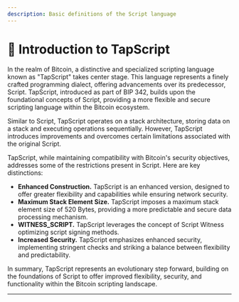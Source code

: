 ```yaml
---
description: Basic definitions of the Script language
---
```


# 📘 Introduction to TapScript

In the realm of Bitcoin, a distinctive and specialized scripting language known as "TapScript" takes center stage. This language represents a finely crafted programming dialect, offering advancements over its predecessor, Script. TapScript, introduced as part of BIP 342, builds upon the foundational concepts of Script, providing a more flexible and secure scripting language within the Bitcoin ecosystem.

Similar to Script, TapScript operates on a stack architecture, storing data on a stack and executing operations sequentially. However, TapScript introduces improvements and overcomes certain limitations associated with the original Script.

TapScript, while maintaining compatibility with Bitcoin's security objectives, addresses some of the restrictions present in Script. Here are key distinctions:

* **Enhanced Construction.** TapScript is an enhanced version, designed to offer greater flexibility and capabilities while ensuring network security.
* **Maximum Stack Element Size.** TapScript imposes a maximum stack element size of 520 Bytes, providing a more predictable and secure data processing mechanism.
* **WITNESS\_SCRIPT.** TapScript leverages the concept of Script Witness optimizing script signing methods.
* **Increased Security.** TapScript emphasizes enhanced security, implementing stringent checks and striking a balance between flexibility and predictability.

In summary, TapScript represents an evolutionary step forward, building on the foundations of Script to offer improved flexibility, security, and functionality within the Bitcoin scripting landscape.

***
